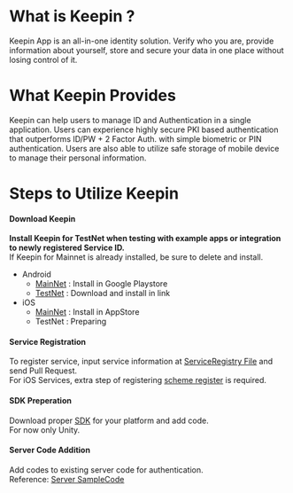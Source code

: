 # What is Keepin ?

Keepin App is an all-in-one identity solution. Verify who you are, provide information about yourself, store and secure your data in one place without losing control of it.




# What Keepin Provides

Keepin can help users to manage ID and Authentication in a single application. Users can experience highly secure  PKI based authentication that outperforms ID/PW + 2 Factor Auth. with simple biometric or PIN authentication. Users are also able to utilize safe storage of mobile device to manage their personal information.



# Steps to Utilize Keepin
#### Download Keepin

**Install Keepin for TestNet when testing with example apps or integration to newly registered Service ID.**  
If Keepin for Mainnet is already installed, be sure to delete and install.

* Android
  * [MainNet](https://play.google.com/store/apps/details?id=com.coinplug.metadium) : Install in Google Playstore
  * [TestNet](app/testnet/keepin_1.2.2_testnet.apk) : Download and install in link
* iOS
  * [MainNet](https://itunes.apple.com/app//id1452993752?mt=8) : Install in AppStore
  * TestNet : Preparing

#### Service Registration
To register service, input service information at [ServiceRegistry File](service_registry.md#service-infomaton) and send Pull Request.  
For iOS Services, extra step of registering [scheme register](service_registry.md#ios-pre-register-scheme) is required.

#### SDK Preperation
Download proper [SDK](prepare_sdk.md) for your platform and add code.  
For now only Unity.


#### Server Code Addition
Add codes to existing server code for authentication.  
Reference: [Server SampleCode](server_side_usage.md)
